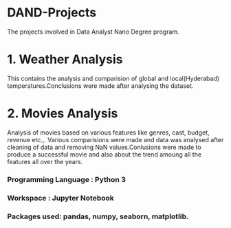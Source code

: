 # DAND-Projects
The projects involved in Data Analyst Nano Degree program.

# 1. Weather Analysis
  This contains the analysis and comparision of global and local(Hyderabad) temperatures.Conclusions were made after analysing the dataset.
  
  
# 2. Movies Analysis
  Analysis of movies based on various features like genres, cast, budget, revenue etc.,. Various comparisions were made and data was analysed after cleaning of data and removing NaN values.Conlusions were made to produce a successful movie and also about the trend amoung all the features all over the years.
  
  ### Programming Language : Python 3
  
  ### Workspace  : Jupyter Notebook
  
  ### Packages used: pandas, numpy, seaborn, matplotlib.
